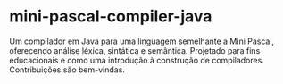 # mini-pascal-compiler-java
 Um compilador em Java para uma linguagem semelhante a Mini Pascal, oferecendo análise léxica, sintática e semântica. Projetado para fins educacionais e como uma introdução à construção de compiladores. Contribuições são bem-vindas.
